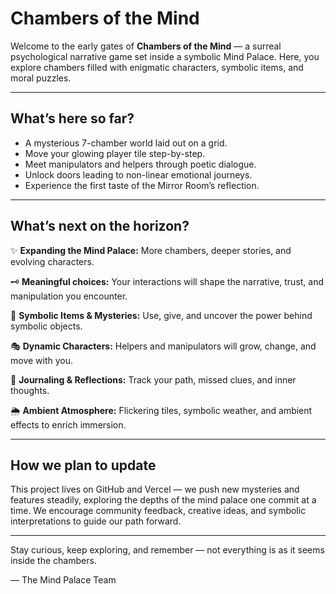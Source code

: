 # Chambers of the Mind

Welcome to the early gates of **Chambers of the Mind** — a surreal psychological narrative game set inside a symbolic Mind Palace. Here, you explore chambers filled with enigmatic characters, symbolic items, and moral puzzles.

---

## What’s here so far?

- A mysterious 7-chamber world laid out on a grid.
- Move your glowing player tile step-by-step.
- Meet manipulators and helpers through poetic dialogue.
- Unlock doors leading to non-linear emotional journeys.
- Experience the first taste of the Mirror Room’s reflection.

---

## What’s next on the horizon?

✨ **Expanding the Mind Palace:** More chambers, deeper stories, and evolving characters.

🗝️ **Meaningful choices:** Your interactions will shape the narrative, trust, and manipulation you encounter.

🧩 **Symbolic Items & Mysteries:** Use, give, and uncover the power behind symbolic objects.

🎭 **Dynamic Characters:** Helpers and manipulators will grow, change, and move with you.

📓 **Journaling & Reflections:** Track your path, missed clues, and inner thoughts.

🌦️ **Ambient Atmosphere:** Flickering tiles, symbolic weather, and ambient effects to enrich immersion.

---

## How we plan to update

This project lives on GitHub and Vercel — we push new mysteries and features steadily, exploring the depths of the mind palace one commit at a time. We encourage community feedback, creative ideas, and symbolic interpretations to guide our path forward.

---

Stay curious, keep exploring, and remember — not everything is as it seems inside the chambers.

— The Mind Palace Team


